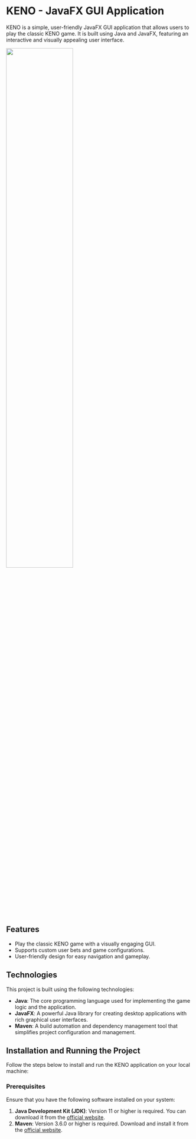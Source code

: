 # KENO - JavaFX GUI Application

KENO is a simple, user-friendly JavaFX GUI application that allows users to play the classic KENO game. It is built using Java and JavaFX, featuring an interactive and visually appealing user interface.


<img src="https://user-images.githubusercontent.com/78191578/233937658-434fe075-d82a-442d-81b5-f088e082b6d2.gif" width=60% height=60%>


##  Features

- Play the classic KENO game with a visually engaging GUI.
- Supports custom user bets and game configurations.
- User-friendly design for easy navigation and gameplay.

## Technologies

This project is built using the following technologies:

- **Java**: The core programming language used for implementing the game logic and the application.
- **JavaFX**: A powerful Java library for creating desktop applications with rich graphical user interfaces.
- **Maven**: A build automation and dependency management tool that simplifies project configuration and management.

## Installation and Running the Project

Follow the steps below to install and run the KENO application on your local machine:

### Prerequisites

Ensure that you have the following software installed on your system:

1. **Java Development Kit (JDK)**: Version 11 or higher is required. You can download it from the [official website](https://www.oracle.com/java/technologies/javase-jdk11-downloads.html).
2. **Maven**: Version 3.6.0 or higher is required. Download and install it from the [official website](https://maven.apache.org/download.cgi).


